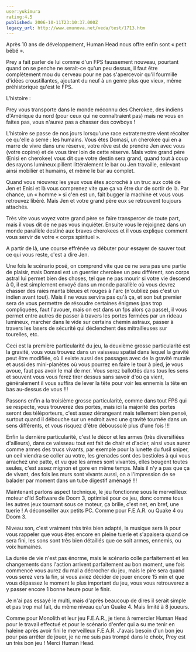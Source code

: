 ```yaml
---
user:yukimura
rating:4.5
published: 2006-10-11T23:10:37.000Z
legacy_url: http://www.emunova.net/veda/test/1713.htm
---
```

Après 10 ans de développement, Human Head nous offre enfin sont « petit bébé ».  

  

Prey a fait parler de lui comme d'un FPS faussement nouveau, pourtant quand on se penche ne serait-ce qu'un peu dessus, il faut être complètement mou du cerveau pour ne pas s'apercevoir qu'il fourmille d'idées croustillantes, ajoutant du neuf à un genre plus que vieux, même préhistorique qu'est le FPS.  

  

L'histoire :  

  

Prey vous transporte dans le monde méconnu des Cherokee, des indiens d'Amérique du nord (pour ceux qui ne connaîtraient pas) mais ne vous en faites pas, vous n'aurez pas a chasser des cowboys !  

L'histoire se passe de nos jours lorsqu'une race extraterrestre vient récolter ce qu'elle a semé : les humains. Vous êtes Domasi, un cherokee qui en a marre de vivre dans une réserve, votre rêve est de prendre Jen avec vous (votre copine) et de vous tirer loin de cette réserve. Mais votre grand père (Enisi en cherokee) vous dit que votre destin sera grand, quand tout à coup des rayons lumineux pillent littéralement le bar ou Jen travaille, enlevant ainsi mobilier et humains, et même le bar au complet.  

Quand vous réouvrez les yeux vous êtes accroché à un truc aux coté de Jen et Enisi et là vous comprenez vite que ça va être dur de sortir de là. Par chance, un « homme » si c'en est un, fait bugger la machine et vous vous retrouvez libéré. Mais Jen et votre grand père eux se retrouvent toujours attachés.  

Très vite vous voyez votre grand père se faire transpercer de toute part, mais il vous dit de ne pas vous inquiéter. Ensuite vous le rejoignez dans un monde parallèle destiné aux braves cherokees et il vous explique comment vous servir de votre « corps spirituel ».  

A partir de là, une course effrénée va débuter pour essayer de sauver tout ce qui vous reste, c'est a dire Jen.  

  

Une fois le scénario posé, on comprend vite que ce ne sera pas une partie de plaisir, mais Domasi est un guerrier cherokee un peu différent, son corps astral lui permet bien des choses, tel que ne pas mourir si votre vie descend à 0, il est simplement envoyé dans un monde parallèle où vous devrez chasser des raies manta bleues et rouges à l'arc (n'oubliez pas c'est un indien avant tout). Mais il ne vous servira pas qu'à ça, et son but premier sera de vous permettre de résoudre certaines énigmes (pas trop compliquées, faut l'avouer, mais on est dans un fps alors ça passe), il vous permet entre autres de passer à travers les portes fermées par un rideau lumineux, marcher dans le vide sur certains chemin astraux, passer à travers les lasers de sécurité qui déclenchent des mitrailleuses sur tourelles, etc.  

Ceci est la première particularité du jeu, la deuxième grosse particularité est la gravité, vous vous trouvez dans un vaisseau spatial dans lequel la gravité peut être modifiée, où il existe aussi des passages avec de la gravité murale et aussi des mini-planètes où vous pourrez en faire le tour à pied, je vous avoue, faut pas avoir le mal de mer. Vous serez ballottés dans tous les sens et souvent vous vous ferez tirer dessus sans savoir d'où ça vient, généralement il vous suffira de lever la tête pour voir les ennemis la tête en bas au-dessus de vous !!!  

Passons enfin a la troisième grosse particularité, comme dans tout FPS qui se respecte, vous trouverez des portes, mais ici la majorité des portes seront des téléporteurs, c'est assez dérangeant mais tellement bien pensé, surtout quand il débouche sur un endroit avec une gravité tournée dans un sens différents, et vous risquez d'être déboussolé plus d'une fois !!!  

Enfin la dernière particularité, c'est le décor et les armes (très diversifiées d'ailleurs), dans ce vaisseau tout est fait de chair et d'acier, ainsi vous aurez comme armes des trucs vivants, par exemple pour la lunette du fusil sniper, un oeil viendra se coller au votre, les grenades sont des bestioles à qui vous arrachez une patte, et vu que les armes sont vivantes, elles bougent toutes seules, c'est assez mignon et gore en même temps. Mais il n'y a pas que ça de vivant, des fois les murs sont vivants aussi, on a l'impression de se balader par moment dans un tube digestif aménagé !!!  

  

Maintenant parlons aspect technique, le jeu fonctionne sous le merveilleux moteur d'Id Software de Doom 3, optimisé pour ce jeu, donc comme tous les autres jeux tournant sous ce moteur, ça brille, c'est net, en bref, une tuerie ! A déconseiller aux petits PC. Comme pour F.E.A.R. ou Quake 4 ou Doom 3\.  

Niveau son, c'est vraiment très très bien adapté, la musique sera là pour vous rappeler que vous êtes encore en pleine tuerie et s'apaisera quand ce sera fini, les sons sont très bien détaillés que ce soit armes, ennemis, ou voix humaines.  

La durée de vie n'est pas énorme, mais le scénario colle parfaitement et les changements dans l'action arrivent parfaitement au bon moment, une fois commencé vous aurez du mal a décrocher du jeu, mais le pire sera quand vous serez vers la fin, si vous aviez décider de jouer encore 15 min et que vous dépassez le moment le plus important du jeu, vous vous retrouverez a y passer encore 1 bonne heure pour le finir.  

  

Je n'ai pas essayé le multi, mais d'après beaucoup de dires il serait simple et pas trop mal fait, du même niveau qu'un Quake 4\. Mais limité à 8 joueurs.  

  

Comme pour Monolith et leur jeu F.E.A.R., je tiens à remercier Human Head pour le travail effectué et pour le scénario d'enfer qui a su me tenir en haleine après avoir fini le merveilleux F.E.A.R. J'avais besoin d'un bon jeu pour pas arrêter de jouer, je ne me suis pas trompé dans le choix, Prey est un très bon jeu ! Merci Human Head.